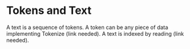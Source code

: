 # Tokens and Text

A text is a sequence of tokens. A token can be any piece of data implementing Tokenize (link needed). A text is indexed by reading (link needed).
